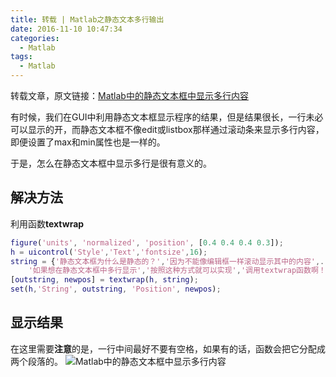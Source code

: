 ```yaml
---
title: 转载 | Matlab之静态文本多行输出
date: 2016-11-10 10:47:34
categories:
  - Matlab
tags:
  - Matlab
---
```


转载文章，原文链接：[Matlab中的静态文本框中显示多行内容](http://blog.sina.com.cn/s/blog_4d633dc70100nwzf.html)

有时候，我们在GUI中利用静态文本框显示程序的结果，但是结果很长，一行未必可以显示的开，而静态文本框不像edit或listbox那样通过滚动条来显示多行内容，即便设置了max和min属性也是一样的。

于是，怎么在静态文本框中显示多行是很有意义的。

<!--more-->

## 解决方法 ##

利用函数**textwrap**
```matlab
figure('units', 'normalized', 'position', [0.4 0.4 0.4 0.3]);
h = uicontrol('Style','Text','fontsize',16);
string = {'静态文本框为什么是静态的？','因为不能像编辑框一样滚动显示其中的内容',...
    '如果想在静态文本框中多行显示','按照这种方式就可以实现','调用textwrap函数啊！'};
[outstring, newpos] = textwrap(h, string);
set(h,'String', outstring, 'Position', newpos);
```
## 显示结果 ##

在这里需要**注意**的是，一行中间最好不要有空格，如果有的话，函数会把它分配成两个段落的。
![Matlab中的静态文本框中显示多行内容](http://o85gvbiad.bkt.clouddn.com/20160610-matlab-gui-multi-row-text.png)
